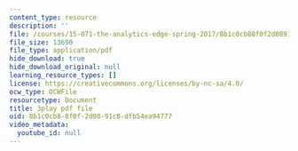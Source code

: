 ```yaml
---
content_type: resource
description: ''
file: /courses/15-071-the-analytics-edge-spring-2017/8b1c0cb88f0f2d0891c8dfb54ea94777_dDHsLmwd9No.pdf
file_size: 13690
file_type: application/pdf
hide_download: true
hide_download_original: null
learning_resource_types: []
license: https://creativecommons.org/licenses/by-nc-sa/4.0/
ocw_type: OCWFile
resourcetype: Document
title: 3play pdf file
uid: 8b1c0cb8-8f0f-2d08-91c8-dfb54ea94777
video_metadata:
  youtube_id: null
---
```

